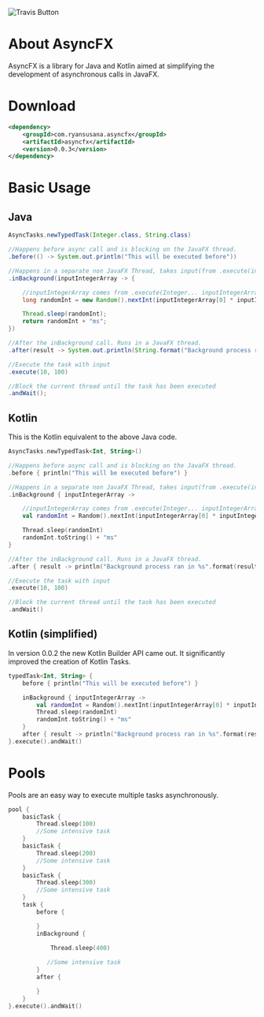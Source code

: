 ![Travis Button](https://travis-ci.org/RyanSusana/AsyncFX.svg?branch=master)

# About AsyncFX
AsyncFX is a library for Java and Kotlin aimed at simplifying the development of asynchronous calls in JavaFX.

# Download
```xml
<dependency>
    <groupId>com.ryansusana.asyncfx</groupId>
    <artifactId>asyncfx</artifactId>
    <version>0.0.3</version>
</dependency>
```
# Basic Usage

## Java
```java
AsyncTasks.newTypedTask(Integer.class, String.class)

//Happens before async call and is blocking on the JavaFX thread.
.before(() -> System.out.println("This will be executed before"))

//Happens in a separate non JavaFX Thread, takes input(from .execute(inputParams))
.inBackground(inputIntegerArray -> {

    //inputIntegerArray comes from .execute(Integer... inputIntegerArray) call
    long randomInt = new Random().nextInt(inputIntegerArray[0] * inputIntegerArray[1]);

    Thread.sleep(randomInt);
    return randomInt + "ms";
})

//After the inBackground call. Runs in a JavaFX thread.
.after(result -> System.out.println(String.format("Background process ran in %s", result)))

//Execute the task with input
.execute(10, 100)

//Block the current thread until the task has been executed
.andWait();

```

## Kotlin
This is the Kotlin equivalent to the above Java code.
```kotlin
AsyncTasks.newTypedTask<Int, String>()

//Happens before async call and is blocking on the JavaFX thread.
.before { println("This will be executed before") }

//Happens in a separate non JavaFX Thread, takes input(from .execute(inputParams))
.inBackground { inputIntegerArray ->

    //inputIntegerArray comes from .execute(Integer... inputIntegerArray) call
    val randomInt = Random().nextInt(inputIntegerArray[0] * inputIntegerArray[1]).toLong()

    Thread.sleep(randomInt)
    randomInt.toString() + "ms"
}

//After the inBackground call. Runs in a JavaFX thread.
.after { result -> println("Background process ran in %s".format(result)) }

//Execute the task with input
.execute(10, 100)

//Block the current thread until the task has been executed
.andWait()
```

## Kotlin (simplified)
In version 0.0.2 the new Kotlin Builder API came out. It significantly improved the creation of Kotlin Tasks.
```kotlin
typedTask<Int, String> {
    before { println("This will be executed before") }

    inBackground { inputIntegerArray ->
        val randomInt = Random().nextInt(inputIntegerArray[0] * inputIntegerArray[1]).toLong()
        Thread.sleep(randomInt)
        randomInt.toString() + "ms"
    }
    after { result -> println("Background process ran in %s".format(result)) }
}.execute().andWait()
```

# Pools
Pools are an easy way to execute multiple tasks asynchronously.

```kotlin
pool {
    basicTask {
        Thread.sleep(100)
        //Some intensive task
    }
    basicTask {
        Thread.sleep(200)
        //Some intensive task
    }
    basicTask {
        Thread.sleep(300)
        //Some intensive task
    }
    task {
        before {

        }
        inBackground {

            Thread.sleep(400)
            
           //Some intensive task
        }
        after {

        }
    }
}.execute().andWait()
```